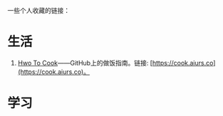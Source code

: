 一些个人收藏的链接：

# 生活

1. [Hwo To Cook](https://github.com/Anduin2017/HowToCook)——GitHub上的做饭指南。链接: [https://cook.aiurs.co](https://cook.aiurs.co)。

# 学习
